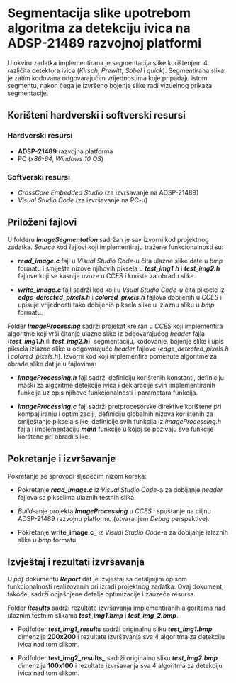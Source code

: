 # Segmentacija slike upotrebom algoritma za detekciju ivica na ADSP-21489 razvojnoj platformi

U okviru zadatka implementirana je segmentacija slike korištenjem 4 različita detektora ivica (_Kirsch_, _Prewitt_, _Sobel_ i _quick_). Segmentirana slika je zatim kodovana odgovarajućim vrijednostima koje pripadaju istom segmentu, nakon čega je izvršeno bojenje slike radi vizuelnog prikaza segmentacije.

## Korišteni hardverski i softverski resursi

### Hardverski resursi
- **ADSP-21489** razvojna platforma
- PC (_x86-64, Windows 10 OS_)

### Softverski resursi
- _CrossCore Embedded Studio_ (za izvršavanje na ADSP-21489)
- _Visual Studio Code_ (za izvršavanje na PC-u)

## Priloženi fajlovi

U folderu **_ImageSegmentation_** sadržan je sav izvorni kod projektnog zadatka. _Source_ kod fajlovi koji implementiraju tražene funkcionalnosti su:

- **_read_image.c_** fajl u _Visual Studio Code_-u čita ulazne slike date u _bmp_ formatu i smiješta nizove njihovih piksela u **_test_img1.h_** i **_test_img2.h_** fajlove koji se kasnije uvoze u CCES i koriste za obradu slike.

- **_write_image.c_** fajl sadrži kod koji u _Vsual Studio Code-u_ čita piksele iz **_edge_detected_pixels.h_** i **_colored_pixels.h_** fajlova dobijenih u _CCES_ i upisuje vrijednosti tako dobijenih piksela slike u izlaznu sliku u _bmp_ formatu.

Folder **_ImageProcessing_** sadrži projekat kreiran u _CCES_ koji implementira algoritme koji vrši čitanje ulazne slike iz odgovarajućeg _header_ fajla (**_test_img1.h_** ili **_test_img2.h_**), segmentaciju, kodovanje, bojenje slike i upis piksela izlazne slike u odgovarajuće _header_ fajlove (_edge_detected_pixels.h_ i _colored_pixels.h_). Izvorni kod koji implementira pomenute algoritme za obrade slike dat je u fajlovima:

- **_ImageProcessing.h_** fajl sadrži definiciju korištenih konstanti, definiciju maski za algoritme detekcije ivica i deklaracije svih implementiranih funkcija uz opis njihove funkcionalnosti i parametara funkcija.

- **_ImageProcessing.c_** fajl sadrži pretprocesorske direktive korištene pri kompajliranju i optimizaciji, definiciju globalnih nizova korištenih za smiještanje piksela slike, definicije svih funkcija iz _ImageProcessing.h_ fajla i implementaciju **_main_** funkcije u kojoj se pozivaju sve funkcije korštene pri obradi slike.

## Pokretanje i izvršavanje

Pokretanje se sprovodi sljedećim nizom koraka:

- Pokretanje **_read_image.c_** iz _Visual Studio Code_-a za dobijanje _header_ fajlova sa pikselima ulaznih testnih slika.

- _Build_-anje projekta **_ImageProcessing_**  u _CCES_ i spuštanje na ciljnu ADSP-21489 razvojnu platformu (otvaranjem _Debug_ perspektive).

- Pokretanje **write_image.c_** iz _Visual Studio Code_-a za dobijanje izlaznih slika u _bmp_ formatu.

## Izvještaj i rezultati izvršavanja

U _pdf_ dokumentu **_Report_** dat je izvještaj sa detaljnijim opisom funkcionalnosti realizovanih pri izradi projektnog zadatka. Ovaj dokument, takođe, sadrži objašnjene detalje optimizacije i zauzeća resursa.

Folder **_Results_** sadrži rezultate izvršavanja implementiranih algoritama nad ulaznim testnim slikama **_test_img1.bmp_** i **_test_img_2.bmp_**. 

- Podfolder **_test_img1_results_** sadrži originalnu sliku **_test_img1.bmp_** dimenzija **200x200** i rezultate izvršavanja sva 4 algoritma za detekciju ivica nad tom slikom.

- Podfolder **test_img2_results_** sadrži originalnu sliku **_test_img2.bmp_** dimenzija **100x100** i rezultate izvršavanja sva 4 algoritma za detekciju ivica nad tom slikom.

